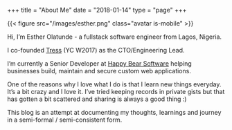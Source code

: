 +++
title = "About Me"
date = "2018-01-14"
type = "page"
+++

{{< figure src="/images/esther.png" class="avatar is-mobile" >}}

Hi, I’m Esther Olatunde - a fullstack software engineer from Lagos, Nigeria.

I co-founded [Tress](https://www.tressapp.co/) (YC W2017) as the CTO/Engineering Lead.

I’m currently a Senior Developer at [Happy Bear Software](https://www.happybearsoftware.com/) helping businesses build, maintain and secure custom web applications.

One of the reasons why I love what I do is that I learn new things everyday. It’s a bit crazy and I love it. I’ve tried keeping records in private gists but that has gotten a bit scattered and sharing is always a good thing :)

This blog is an attempt at documenting my thoughts, learnings and journey in a semi-formal / semi-consistent form.
